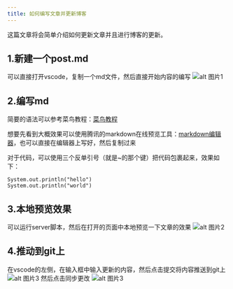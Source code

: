 ```yaml
---
title: 如何编写文章并更新博客
---
```

这篇文章将会简单介绍如何更新文章并且进行博客的更新。

## 1.新建一个post.md

可以直接打开vscode，复制一个md文件，然后直接开始内容的编写
![alt 图片1](/img/1/1.png)

## 2.编写md
简要的语法可以参考菜鸟教程：[菜鸟教程](https://www.runoob.com/markdown/md-title.html)

想要先看到大概效果可以使用腾讯的markdown在线预览工具：[markdown编辑器](https://tool.browser.qq.com/markdown.html)，也可以直接在编辑器上写好，然后复制过来

对于代码，可以使用三个反单引号（就是~的那个键）把代码包裹起来，效果如下：
```
System.out.println("hello")
System.out.println("world")
```

## 3.本地预览效果
可以运行server脚本，然后在打开的页面中本地预览一下文章的效果
![alt 图片2](/img/1/2.png)

## 4.推动到git上
在vscode的左侧，在输入框中输入更新的内容，然后点击提交将内容推送到git上
![alt 图片3](/img/1/3.png)
然后点击同步更改
![alt 图片3](/img/1/4.png)